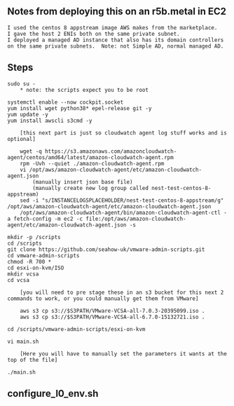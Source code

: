 Notes from deploying this on an r5b.metal in EC2
---
    I used the centos 8 appstream image AWS makes from the marketplace. 
    I gave the host 2 ENIs both on the same private subnet.
    I deployed a managed AD instance that also has its domain controllers on the same private subnets.  Note: not Simple AD, normal managed AD.

Steps
---
    sudo su -
        * note: the scripts expect you to be root
  
    systemctl enable --now cockpit.socket
    yum install wget python38* epel-release git -y
    yum update -y
    yum install awscli s3cmd -y

        [this next part is just so cloudwatch agent log stuff works and is optional]
	
        wget -q https://s3.amazonaws.com/amazoncloudwatch-agent/centos/amd64/latest/amazon-cloudwatch-agent.rpm 
        rpm -Uvh --quiet ./amazon-cloudwatch-agent.rpm 
        vi /opt/aws/amazon-cloudwatch-agent/etc/amazon-cloudwatch-agent.json 
            (manually insert json base file)
            (manually create new log group called nest-test-centos-8-appstream)
        sed -i "s/INSTANCELOGSPLACEHOLDER/nest-test-centos-8-appstream/g" /opt/aws/amazon-cloudwatch-agent/etc/amazon-cloudwatch-agent.json
        /opt/aws/amazon-cloudwatch-agent/bin/amazon-cloudwatch-agent-ctl -a fetch-config -m ec2 -c file:/opt/aws/amazon-cloudwatch-agent/etc/amazon-cloudwatch-agent.json -s

    mkdir -p /scripts
    cd /scripts
    git clone https://github.com/seahow-uk/vmware-admin-scripts.git
    cd vmware-admin-scripts
    chmod -R 700 *
    cd esxi-on-kvm/ISO
    mkdir vcsa
    cd vcsa

        [you will need to pre stage these in an s3 bucket for this next 2 commands to work, or you could manually get them from VMware]

        aws s3 cp s3://$S3PATH/VMware-VCSA-all-7.0.3-20395099.iso .
        aws s3 cp s3://$S3PATH/VMware-VCSA-all-6.7.0-15132721.iso .

    cd /scripts/vmware-admin-scripts/esxi-on-kvm

    vi main.sh

        [Here you will have to manually set the parameters it wants at the top of the file]
    
    ./main.sh



configure_l0_env.sh
---
<!-- ## NOTES for future reference
# 	export ESXCLIFILE=esxcli/esxcli-7.0.0-15866526-lin64.sh
# # VARIABLES YOU CAN LEAVE AT THE DEFAULT
# 	export TIMEZONE=EDT
# # these variables set the octet for the relevant VLANs/subnets
# # you probably don't want to change these as they match up to the VLAN IDs
# # aka management VLAN is 20 and the octet/range is 192.168.20
# 	export HOSTOCTET=192.168.10
# 	export MANAGEMENTOCTET=192.168.20
# 	export APPOCTET=192.168.30
# 	export DBOCTET=192.168.40
# 	export VMOTIONOCTET=192.168.50
# 	export VSANOCTET=192.168.60
# 	export ISCSI1OCTET=192.168.70
# 	export ISCSI2OCTET=192.168.80
# # password for root on the ESXi hosts
# 	export HOSTPASSWORD=VMware1!VMware1!
# # password for the SSO administrator account
# 	export SSOPASSWORD=VMware1!VMware1!
# # username for the SSO administrator account
# 	export SSOACCOUNT=administrator
# # SSO domain structure, so by default SSO admin for lab 1 will be $SSOACCOUNT@lab1.local
# 	export SSODOMAINBASE=lab
# 	export SSODOMAINSUFFIX=local
# # should probably leave this alone
# 	export PYTHONIOENCODING=UTF-8
# # total number of ESXi hosts. Keep in mind this will be split into two clusters so hosts per lab needs to be divide evenly
# 	export ESXHOSTCOUNT=10
# 	export HOSTSPERLAB=5
# # this is how many IPs in each range are set aside per lab, so like 192.168.20.10-19 for lab 1, 192.168.20-29 for lab 2
# 	export IPSPERLAB=10
# # memory for the "normal" ESXi hosts, aka Compute Hosts in the main cluster of each lab
# 	export MEM=48
# # cores for the "normal" ESXi hosts
# 	export CORE=8
# # memory for the single "management" ESXi host that lives in the management cluster.  It is meant to host VCSA alone by default.
# 	export MGMTMEM=64
# # cores for the management host
# 	export MGMTCORE=8 -->
